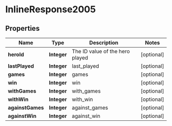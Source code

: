 
# InlineResponse2005

## Properties
Name | Type | Description | Notes
------------ | ------------- | ------------- | -------------
**heroId** | **Integer** | The ID value of the hero played |  [optional]
**lastPlayed** | **Integer** | last_played |  [optional]
**games** | **Integer** | games |  [optional]
**win** | **Integer** | win |  [optional]
**withGames** | **Integer** | with_games |  [optional]
**withWin** | **Integer** | with_win |  [optional]
**againstGames** | **Integer** | against_games |  [optional]
**againstWin** | **Integer** | against_win |  [optional]



